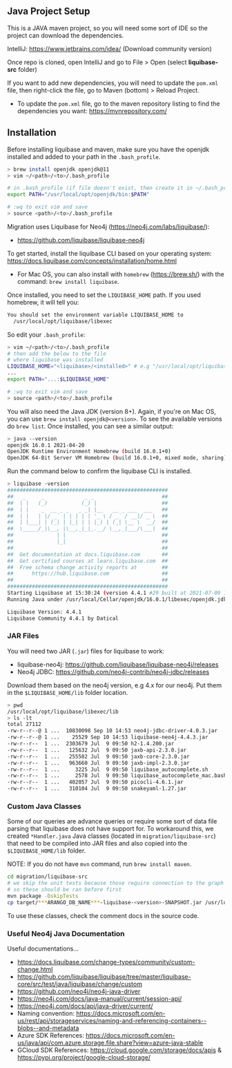 ## Java Project Setup
This is a JAVA maven project, so you will need some sort of IDE so the project can download the dependencies.

IntelliJ: https://www.jetbrains.com/idea/ (Download community version)

Once repo is cloned, open IntelliJ and go to File > Open (select **liquibase-src** folder)

If you want to add new dependencies, you will need to update the `pom.xml` file, then right-click the file, go to Maven (bottom) > Reload Project.
- To update the `pom.xml` file, go to the maven repository listing to find the dependencies you want: https://mvnrepository.com/

## Installation
Before installing liquibase and maven, make sure you have the openjdk installed and added to your path in the `.bash_profile`.
```bash
> brew install openjdk openjdk@11
> vim ~/<path>/<to>/.bash_profile

# in .bash_profile (if file doesn't exist, then create it in ~/.bash_profile)
export PATH="/usr/local/opt/openjdk/bin:$PATH"

# :wq to exit vim and save
> source <path>/<to>/.bash_profile
```

Migration uses Liquibase for Neo4j (https://neo4j.com/labs/liquibase/):
- https://github.com/liquibase/liquibase-neo4j

To get started, install the liquibase CLI based on your operating system: https://docs.liquibase.com/concepts/installation/home.html
- For Mac OS, you can also install with `homebrew` (https://brew.sh/) with the command: `brew install liquibase`.

Once installed, you need to set the `LIQUIBASE_HOME` path. If you used homebrew, it will tell you:
```bash
You should set the environment variable LIQUIBASE_HOME to
  /usr/local/opt/liquibase/libexec
```
So edit your `.bash_profile`:
```bash
> vim ~/<path>/<to>/.bash_profile
# then add the below to the file
# where liquibase was installed
LIQUIBASE_HOME="<liquibase>/<installed>" # e.g "/usr/local/opt/liquibase/libexec"
...
export PATH="...:$LIQUIBASE_HOME"

# :wq to exit vim and save
> source <path>/<to>/.bash_profile
```

You will also need the Java JDK (version 8+). Again, if you're on Mac OS, you can use `brew install openjdk@<version>`. To see the available versions do `brew list`. Once installed, you can see a similar output:
```bash
> java --version
openjdk 16.0.1 2021-04-20
OpenJDK Runtime Environment Homebrew (build 16.0.1+0)
OpenJDK 64-Bit Server VM Homebrew (build 16.0.1+0, mixed mode, sharing)
```

Run the command below to confirm the liquibase CLI is installed.

```bash
> liquibase -version
####################################################
##   _     _             _ _                      ##
##  | |   (_)           (_) |                     ##
##  | |    _  __ _ _   _ _| |__   __ _ ___  ___   ##
##  | |   | |/ _` | | | | | '_ \ / _` / __|/ _ \  ##
##  | |___| | (_| | |_| | | |_) | (_| \__ \  __/  ##
##  \_____/_|\__, |\__,_|_|_.__/ \__,_|___/\___|  ##
##              | |                               ##
##              |_|                               ##
##                                                ## 
##  Get documentation at docs.liquibase.com       ##
##  Get certified courses at learn.liquibase.com  ## 
##  Free schema change activity reports at        ##
##      https://hub.liquibase.com                 ##
##                                                ##
####################################################
Starting Liquibase at 15:30:24 (version 4.4.1 #29 built at 2021-07-09 16:46+0000)
Running Java under /usr/local/Cellar/openjdk/16.0.1/libexec/openjdk.jdk/Contents/Home (Version 16.0.1)

Liquibase Version: 4.4.1
Liquibase Community 4.4.1 by Datical
```

### JAR Files
You will need two JAR (`.jar`) files for liquibase to work:
- liquibase-neo4j: https://github.com/liquibase/liquibase-neo4j/releases
- Neo4j JDBC: https://github.com/neo4j-contrib/neo4j-jdbc/releases

Download them based on the neo4j version, e.g 4.x for our neo4j. Put them in the `$LIQUIBASE_HOME/lib` folder location.

```bash
> pwd
/usr/local/opt/liquibase/libexec/lib
> ls -lt
total 27112
-rw-r--r--@ 1 ...  10830098 Sep 10 14:53 neo4j-jdbc-driver-4.0.3.jar
-rw-r--r--@ 1 ...    25529 Sep 10 14:53 liquibase-neo4j-4.4.3.jar
-rw-r--r--  1 ...  2303679 Jul  9 09:50 h2-1.4.200.jar
-rw-r--r--  1 ...   125632 Jul  9 09:50 jaxb-api-2.3.0.jar
-rw-r--r--  1 ...   255502 Jul  9 09:50 jaxb-core-2.3.0.jar
-rw-r--r--  1 ...   963660 Jul  9 09:50 jaxb-impl-2.3.0.jar
-rw-r--r--  1 ...     3225 Jul  9 09:50 liquibase_autocomplete.sh
-rw-r--r--  1 ...     2578 Jul  9 09:50 liquibase_autocomplete_mac.bash
-rw-r--r--  1 ...   402057 Jul  9 09:50 picocli-4.6.1.jar
-rw-r--r--  1 ...   310104 Jul  9 09:50 snakeyaml-1.27.jar
```

### Custom Java Classes
Some of our queries are advance queries or require some sort of data file parsing that liquibase does not have support for. To workaround this, we created `*Handler.java` Java classes (located in `migration/liquibase-src`) that need to be compiled into JAR files and also copied into the `$LIQUIBASE_HOME/lib` folder.

NOTE: If you do not have `mvn` command, run `brew install maven`.

```bash
cd migration/liquibase-src
# we skip the unit tests because those require connection to the graph
# so these should be ran before first
mvn package -DskipTests
cp target/***ARANGO_DB_NAME***-liquibase-<version>-SNAPSHOT.jar /usr/local/opt/liquibase/libexec/lib/
```

To use these classes, check the comment docs in the source code.

### Useful Neo4j Java Documentation
Useful documentations...
- https://docs.liquibase.com/change-types/community/custom-change.html
- https://github.com/liquibase/liquibase/tree/master/liquibase-core/src/test/java/liquibase/change/custom
- https://github.com/neo4j/neo4j-java-driver
- https://neo4j.com/docs/java-manual/current/session-api/
- https://neo4j.com/docs/api/java-driver/current/
- Naming convention: https://docs.microsoft.com/en-us/rest/api/storageservices/naming-and-referencing-containers--blobs--and-metadata
- Azure SDK References: https://docs.microsoft.com/en-us/java/api/com.azure.storage.file.share?view=azure-java-stable
- GCloud SDK References: https://cloud.google.com/storage/docs/apis & https://pypi.org/project/google-cloud-storage/
